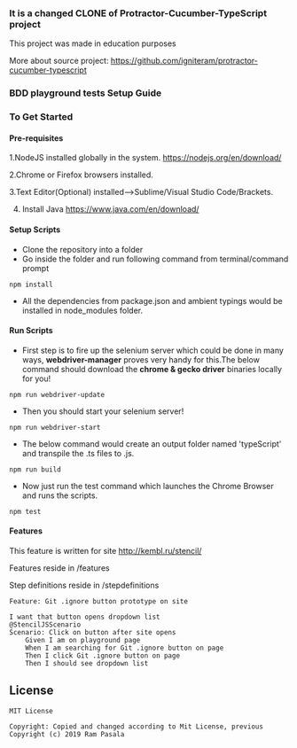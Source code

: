 ### It is a changed CLONE of Protractor-Cucumber-TypeScript project

This project was made in education purposes

More about source project: https://github.com/igniteram/protractor-cucumber-typescript

### BDD playground tests Setup Guide   

### To Get Started

#### Pre-requisites
1.NodeJS installed globally in the system.
https://nodejs.org/en/download/

2.Chrome or Firefox browsers installed.

3.Text Editor(Optional) installed-->Sublime/Visual Studio Code/Brackets.

4. Install Java https://www.java.com/en/download/

#### Setup Scripts
* Clone the repository into a folder
* Go inside the folder and run following command from terminal/command prompt
```
npm install 
```
* All the dependencies from package.json and ambient typings would be installed in node_modules folder.

#### Run Scripts

* First step is to fire up the selenium server which could be done in many ways,  **webdriver-manager** proves very handy for this.The below command should download the **chrome & gecko driver** binaries locally for you!

```
npm run webdriver-update
``` 

* Then you should start your selenium server!
```
npm run webdriver-start
```

* The below command would create an output folder named 'typeScript' and transpile the .ts files to .js.
```
npm run build
```

* Now just run the test command which launches the Chrome Browser and runs the scripts.
```
npm test
```

#### Features

This feature is written for site http://kembl.ru/stencil/

Features reside in /features

Step definitions reside in /stepdefinitions

```
Feature: Git .ignore button prototype on site

I want that button opens dropdown list
@StencilJSScenario
Scenario: Click on button after site opens
	Given I am on playground page
	When I am searching for Git .ignore button on page
	Then I click Git .ignore button on page
	Then I should see dropdown list
```

## License
```   
MIT License

Copyright: Copied and changed according to Mit License, previous Copyright (c) 2019 Ram Pasala
```

